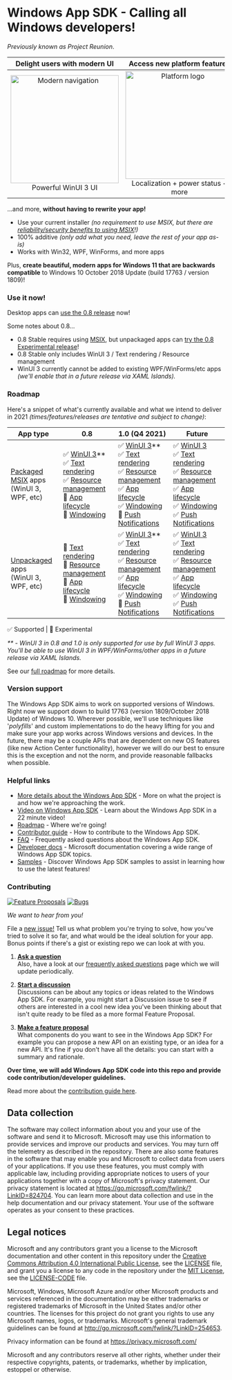 ﻿# Windows App SDK - Calling all Windows developers!

*Previously known as Project Reunion*.

| Delight users with modern UI | Access new platform features | Backwards compatible |
|:--:|:--:|:--:|
| <img src="https://docs.microsoft.com/media/illustrations/biztalk-get-started-get-started.svg" width=250 alt="Modern navigation"/><br>Powerful WinUI 3 UI | <img src="https://docs.microsoft.com/media/illustrations/biztalk-get-started-scenarios.svg" width=250 alt="Platform logo"/><br>Localization + power status + more<br> | <img src="https://docs.microsoft.com/media/illustrations/biztalk-host-integration-install-configure.svg" width=250 alt="Down-level logo"/><br>Down to Windows 10 1809 |

...and more, **without having to rewrite your app!**

* Use your current installer *(no requirement to use MSIX, but there are [reliability/security benefits to using MSIX](https://docs.microsoft.com/windows/msix/overview#key-features)!)*
* 100% additive *(only add what you need, leave the rest of your app as-is)*
* Works with Win32, WPF, WinForms, and more apps

Plus, **create beautiful, modern apps for Windows 11 that are backwards compatible** to Windows 10 October 2018 Update (build 17763 / version 1809)!


### Use it now!
Desktop apps can [use the 0.8 release](https://docs.microsoft.com/windows/apps/windows-app-sdk/stable-channel#version-08) now!

Some notes about 0.8...

* 0.8 Stable requires using [MSIX](https://docs.microsoft.com/windows/msix/overview), but unpackaged apps can [try the 0.8 Experimental release](https://docs.microsoft.com/windows/apps/windows-app-sdk/deploy-unpackaged-apps)!
* 0.8 Stable only includes WinUI 3 / Text rendering / Resource management
* WinUI 3 currently cannot be added to existing WPF/WinForms/etc apps *(we'll enable that in a future release via XAML Islands).*

### Roadmap

Here's a snippet of what's currently available and what we intend to deliver in 2021 *(times/features/releases are tentative and subject to change)*:

App type |       0.8    |       1.0 (Q4 2021)     |  Future  |
-- | ------------------------------- | ------------------------------- |-----|
[Packaged MSIX](https://docs.microsoft.com/windows/msix/overview) apps<br>(WinUI 3, WPF, etc) |      ✅ [WinUI 3](https://github.com/microsoft/microsoft-ui-xaml/blob/master/docs/roadmap.md#winui-3)\*\*<br>✅ [Text rendering](https://docs.microsoft.com/windows/apps/windows-app-sdk/dwritecore)<br>✅ [Resource management](https://docs.microsoft.com/windows/apps/windows-app-sdk/mrtcore/mrtcore-overview)<br>🔄 [App lifecycle](https://github.com/microsoft/WindowsAppSDK/issues/111)<br>🔄 [Windowing](https://docs.microsoft.com/windows/apps/windows-app-sdk/windowing/windowing-overview)  |  ✅ [WinUI 3](https://github.com/microsoft/microsoft-ui-xaml/blob/master/docs/roadmap.md#winui-3)\*\*<br>✅ [Text rendering](https://github.com/microsoft/WindowsAppSDK/issues/112)<br>✅ [Resource management](https://docs.microsoft.com/windows/apps/windows-app-sdk/mrtcore/mrtcore-overview)<br>✅ [App lifecycle](https://github.com/microsoft/WindowsAppSDK/issues/111)<br>✅ [Windowing](https://docs.microsoft.com/windows/apps/windows-app-sdk/windowing/windowing-overview)<br>🔄 [Push Notifications](https://github.com/microsoft/WindowsAppSDK/issues/334)  |  ✅ [WinUI 3](https://github.com/microsoft/microsoft-ui-xaml/blob/master/docs/roadmap.md#winui-3)<br>✅ [Text rendering](https://github.com/microsoft/WindowsAppSDK/issues/112)<br>✅ [Resource management](https://docs.microsoft.com/windows/apps/windows-app-sdk/mrtcore/mrtcore-overview)<br>✅ [App lifecycle](https://github.com/microsoft/WindowsAppSDK/issues/111)<br>✅ [Windowing](https://docs.microsoft.com/windows/apps/windows-app-sdk/windowing/windowing-overview)<br>✅ [Push Notifications](https://github.com/microsoft/WindowsAppSDK/issues/334)  |
[Unpackaged](https://docs.microsoft.com/windows/apps/windows-app-sdk/deploy-unpackaged-apps) apps<br>(WinUI 3, WPF, etc) |    🔄 [Text rendering](https://docs.microsoft.com/windows/apps/windows-app-sdk/dwritecore)<br>🔄 [Resource management](https://docs.microsoft.com/windows/apps/windows-app-sdk/mrtcore/mrtcore-overview)<br>🔄 [App lifecycle](https://github.com/microsoft/WindowsAppSDK/issues/111)<br>🔄 [Windowing](https://docs.microsoft.com/windows/apps/windows-app-sdk/windowing/windowing-overview)  |  ✅ [WinUI 3](https://github.com/microsoft/microsoft-ui-xaml/blob/master/docs/roadmap.md#winui-3)\*\*<br>✅ [Text rendering](https://docs.microsoft.com/windows/apps/windows-app-sdk/dwritecore)<br>✅ [Resource management](https://docs.microsoft.com/windows/apps/windows-app-sdk/mrtcore/mrtcore-overview)<br>✅ [App lifecycle](https://github.com/microsoft/WindowsAppSDK/issues/111)<br>✅ [Windowing](https://docs.microsoft.com/windows/apps/windows-app-sdk/windowing/windowing-overview)<br>🔄 [Push Notifications](https://github.com/microsoft/WindowsAppSDK/issues/334) |  ✅ [WinUI 3](https://github.com/microsoft/microsoft-ui-xaml/blob/master/docs/roadmap.md#winui-3)<br>✅ [Text rendering](https://github.com/microsoft/WindowsAppSDK/issues/112)<br>✅ [Resource management](https://docs.microsoft.com/windows/apps/windows-app-sdk/mrtcore/mrtcore-overview)<br>✅ [App lifecycle](https://github.com/microsoft/WindowsAppSDK/issues/111)<br>✅ [Windowing](https://docs.microsoft.com/windows/apps/windows-app-sdk/windowing/windowing-overview)<br>✅ [Push Notifications](https://github.com/microsoft/WindowsAppSDK/issues/334)  |

✅ Supported | 🔄 Experimental

*\*\* - WinUI 3 in 0.8 and 1.0 is only supported for use by full WinUI 3 apps. You'll be able to use WinUI 3 in WPF/WinForms/other apps in a future release via XAML Islands.*

See our [full roadmap](docs/roadmap.md) for more details.



### Version support

The Windows App SDK aims to work on supported versions of Windows.
Right now we support down to build 17763 (version 1809/October 2018 Update) of Windows 10.
Wherever possible, we'll use techniques like '_polyfills_'
and custom implementations to do the
heavy lifting for you and make sure your app works across Windows versions and devices.
In the future, there may be a couple APIs that are dependent on new OS features
(like new Action Center functionality),
however we will do our best to ensure
this is the exception and not the norm, and provide reasonable fallbacks when possible.


### Helpful links

* [More details about the Windows App SDK](https://github.com/microsoft/WindowsAppSDK/blob/master/docs/README.md) -
More on what the project is and how we're approaching the work.
* [Video on Windows App SDK](https://techcommunity.microsoft.com/t5/video-hub/enterprise-development-futures-project-reunion/m-p/2177278) - Learn about the Windows App SDK in a 22 minute video!
* [Roadmap](docs/roadmap.md) - Where we're going!
* [Contributor guide](docs/contributor-guide.md) - How to contribute to the Windows App SDK.
* [FAQ](docs/faq.md) - Frequently asked questions about the Windows App SDK.
* [Developer docs](https://aka.ms/windowsappsdkdocs) - Microsoft documentation covering a wide range of Windows App SDK topics.
* [Samples](https://github.com/microsoft/WindowsAppSDK-Samples) - Discover Windows App SDK samples to assist in learning how to use the latest features!

### Contributing

[![Feature Proposals](https://img.shields.io/github/issues/microsoft/windowsappsdk/feature%20proposal)](https://github.com/microsoft/WindowsAppSDK/issues?q=is%3Aissue+is%3Aopen+label%3A%22feature+proposal%22)
[![Bugs](https://img.shields.io/github/issues/microsoft/windowsappsdk/bug)](https://github.com/microsoft/WindowsAppSDK/issues?q=is%3Aissue+is%3Aopen+label%3Abug)

_We want to hear from you!_

File a [new issue!](https://github.com/microsoft/WindowsAppSDK/issues/new/choose) Tell us what problem you're
trying to solve, how you've tried to solve it so far, and what would be the ideal solution for your app. Bonus
points if there's a gist or existing repo we can look at with you.


1. **[Ask a question](https://github.com/microsoft/WindowsAppSDK/discussions/categories/q-a)**<br>
    Also, have a look at our [frequently asked questions](docs/faq.md) page which we will update periodically.

2. **[Start a discussion](https://github.com/microsoft/WindowsAppSDK/discussions)**<br>
   Discussions can be about any topics or ideas related to the Windows App SDK. For example,
   you might start a Discussion issue to see if others are interested in a cool new idea
   you've been thinking about that isn't quite ready to be filed as a more formal Feature Proposal.

3. **[Make a feature proposal](https://github.com/microsoft/WindowsAppSDK/issues/new?assignees=&labels=feature+proposal&template=feature-proposal.md&title=)**<br>
   What components do you want to see in the Windows App SDK? For example you can propose a new API on an existing type, or an idea for a new API.
   It's fine if you don't have all the details: you can start with a summary and rationale.

**Over time, we will add Windows App SDK code into this repo and provide code contribution/developer guidelines.**

Read more about the [contribution guide here](docs/contributor-guide.md).


## Data collection

The software may collect information about you and your use of the software and send it
to Microsoft. Microsoft may use this information to provide services and improve our
products and services. You may turn off the telemetry as described in the repository.
There are also some features in the software that may enable you and Microsoft to collect
data from users of your applications. If you use these features, you must comply with
applicable law, including providing appropriate notices to users of your applications
together with a copy of Microsoft's privacy statement. Our privacy statement is located
at https://go.microsoft.com/fwlink/?LinkID=824704. You can learn more about data collection
and use in the help documentation and our privacy statement. Your use of the software
operates as your consent to these practices.

## Legal notices

Microsoft and any contributors grant you a license to the Microsoft documentation and other content
in this repository under the [Creative Commons Attribution 4.0 International Public License](https://creativecommons.org/licenses/by/4.0/legalcode),
see the [LICENSE](LICENSE) file, and grant you a license to any code in the repository under the [MIT License](https://opensource.org/licenses/MIT), see the
[LICENSE-CODE](LICENSE-CODE) file.

Microsoft, Windows, Microsoft Azure and/or other Microsoft products and services referenced in the documentation
may be either trademarks or registered trademarks of Microsoft in the United States and/or other countries.
The licenses for this project do not grant you rights to use any Microsoft names, logos, or trademarks.
Microsoft's general trademark guidelines can be found at http://go.microsoft.com/fwlink/?LinkID=254653.

Privacy information can be found at https://privacy.microsoft.com/

Microsoft and any contributors reserve all other rights, whether under their respective copyrights, patents,
or trademarks, whether by implication, estoppel or otherwise.
